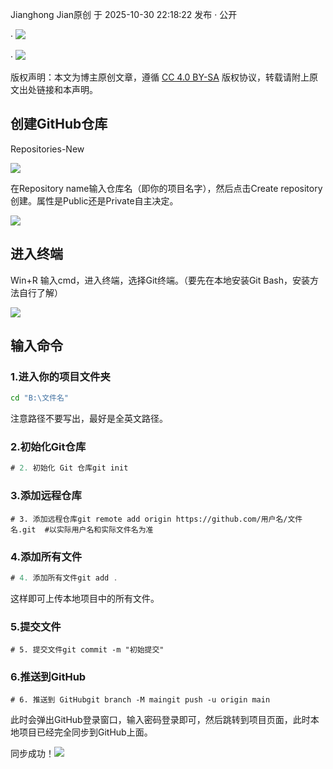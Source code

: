 Jianghong Jian原创 于 2025-10-30 22:18:22 发布 · 公开 

· ![](%E5%B0%86%E6%9C%AC%E5%9C%B0%E9%A1%B9%E7%9B%AE%E5%90%8C%E6%AD%A5%E5%88%B0github%E4%B8%8A%E9%9D%A2%E7%9A%84%E6%96%B9%E6%B3%95/newHeart2023Black.png) 

· ![](%E5%B0%86%E6%9C%AC%E5%9C%B0%E9%A1%B9%E7%9B%AE%E5%90%8C%E6%AD%A5%E5%88%B0github%E4%B8%8A%E9%9D%A2%E7%9A%84%E6%96%B9%E6%B3%95/tobarCollect2.png) 



版权声明：本文为博主原创文章，遵循 [CC 4.0 BY-SA](http://creativecommons.org/licenses/by-sa/4.0/) 版权协议，转载请附上原文出处链接和本声明。

## 创建GitHub仓库

Repositories-New

![](%E5%B0%86%E6%9C%AC%E5%9C%B0%E9%A1%B9%E7%9B%AE%E5%90%8C%E6%AD%A5%E5%88%B0github%E4%B8%8A%E9%9D%A2%E7%9A%84%E6%96%B9%E6%B3%95/cc8765fc01a143e8acc00534f30da546.png)

在Repository name输入仓库名（即你的项目名字），然后点击Create repository创建。属性是Public还是Private自主决定。

![](%E5%B0%86%E6%9C%AC%E5%9C%B0%E9%A1%B9%E7%9B%AE%E5%90%8C%E6%AD%A5%E5%88%B0github%E4%B8%8A%E9%9D%A2%E7%9A%84%E6%96%B9%E6%B3%95/2468ee6e8e114625b3f959be68b1381f.png)

## 进入终端

Win+R 输入cmd，进入终端，选择Git终端。（要先在本地安装Git Bash，安装方法自行了解）

![](%E5%B0%86%E6%9C%AC%E5%9C%B0%E9%A1%B9%E7%9B%AE%E5%90%8C%E6%AD%A5%E5%88%B0github%E4%B8%8A%E9%9D%A2%E7%9A%84%E6%96%B9%E6%B3%95/d701a35f86bd4522848361317cf0422b.png)

## 输入命令

### 1.进入你的项目文件夹

```bash
cd "B:\文件名" 
```

注意路径不要写出，最好是全英文路径。

### 2.初始化Git仓库

```csharp
# 2. 初始化 Git 仓库git init
```

### 3.添加远程仓库

```cobol
# 3. 添加远程仓库git remote add origin https://github.com/用户名/文件名.git  #以实际用户名和实际文件名为准
```

### 4.添加所有文件

```csharp
# 4. 添加所有文件git add .
```

这样即可上传本地项目中的所有文件。

### 5.提交文件

```cobol
# 5. 提交文件git commit -m "初始提交"
```

### 6.推送到GitHub

```less
# 6. 推送到 GitHubgit branch -M maingit push -u origin main
```

此时会弹出GitHub登录窗口，输入密码登录即可，然后跳转到项目页面，此时本地项目已经完全同步到GitHub上面。

同步成功！![](%E5%B0%86%E6%9C%AC%E5%9C%B0%E9%A1%B9%E7%9B%AE%E5%90%8C%E6%AD%A5%E5%88%B0github%E4%B8%8A%E9%9D%A2%E7%9A%84%E6%96%B9%E6%B3%95/4d768eff52764c90abf2ffb9a8f08d3b.png)
